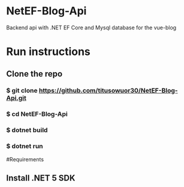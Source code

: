 # NetEF-Blog-Api
Backend api with .NET EF Core and Mysql database for the vue-blog

# Run instructions
## Clone the repo
### $ git clone https://github.com/titusowuor30/NetEF-Blog-Api.git
### $ cd NetEF-Blog-Api
### $ dotnet build
### $ dotnet run

#Requirements
## Install .NET 5 SDK
